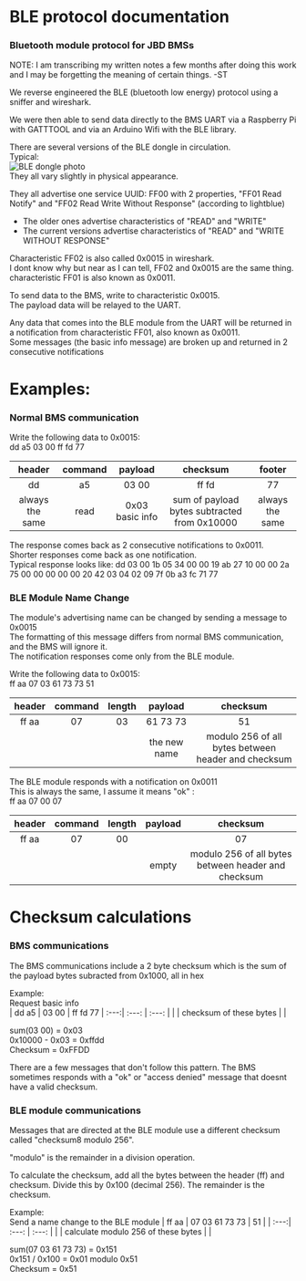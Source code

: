 # BLE protocol documentation
### Bluetooth module protocol for JBD BMSs

NOTE: I am transcribing my written notes a few months after doing this work and I may be forgetting the meaning of certain things. -ST

We reverse engineered the BLE (bluetooth low energy) protocol using a sniffer and wireshark.

We were then able to send data directly to the BMS UART via a Raspberry Pi with GATTTOOL and via an Arduino Wifi with the BLE library.

There are several versions of the BLE dongle in circulation.   
Typical:   
![BLE dongle photo](https://overkillsolar.com/wp-content/uploads/2021/12/Bluetoothmod-200x200.png)   
They all vary slightly in physical appearance.   

They all advertise one service UUID: FF00 with 2 properties, "FF01 Read Notify" and "FF02 Read Write Without Response" (according to lightblue)   
* The older ones advertise characteristics of "READ" and "WRITE"  
* The current versions advertise characteristics of "READ" and "WRITE WITHOUT RESPONSE"   


Characteristic FF02 is also called 0x0015 in wireshark.   
I dont know why but near as I can tell, FF02 and 0x0015 are the same thing.    
characteristic FF01 is also known as 0x0011.

To send data to the BMS, write to characteristic 0x0015.   
The payload data will be relayed to the UART.

Any data that comes into the BLE module from the UART will be returned in a notification from characteristic FF01, also known as 0x0011.    
Some messages (the basic info message) are broken up and returned in 2 consecutive notifications

# Examples:

### Normal BMS communication

Write the following data to 0x0015:   
dd a5 03 00 ff fd 77   


header | command | payload | checksum | footer
| :---: | :---: | :---: |:---:| :---: |
| dd | a5 | 03 00 | ff fd | 77 |
| always the same   |read|0x03 basic info| sum of payload bytes subtracted from 0x10000 | always the same |


The response comes back as 2 consecutive notifications to 0x0011.   
Shorter responses come back as one notification.    
Typical response looks like: dd 03 00 1b 05 34 00 00 19 ab 27 10 00 00 2a 75 00 00 00 00 00 20 42 03 04 02 09 7f 0b a3 fc 71 77

### BLE Module Name Change

The module's advertising name can be changed by sending a message to 0x0015    
The formatting of this message differs from normal BMS communication, and the BMS will ignore it.   
The notification responses come only from the BLE module.

Write the following data to 0x0015:    
ff aa 07 03 61 73 73 51    

header | command | length | payload | checksum 
| :---:| :---: | :---: | :---: |:---:|
| ff aa | 07 | 03 | 61 73 73 | 51 |
|    |    |    | the new name | modulo 256 of all bytes between header and checksum |

The BLE module responds with a notification on 0x0011     
This is always the same, I assume it means "ok" :     
ff aa 07 00 07

header | command | length | payload | checksum 
| :---:| :---: | :---: | :---: |:---:|
| ff aa | 07 | 00 |  | 07 |
|    |    |    | empty | modulo 256 of all bytes between header and checksum |

# Checksum calculations

### BMS communications

The BMS communications include a 2 byte checksum which is the sum of the payload bytes subracted from 0x1000, all in hex

Example:   
Request basic info    
| dd a5 | 03 00 | ff fd 77
| :---:| :---: | :---: |
|  | checksum of these bytes |  |

sum(03 00) = 0x03    
0x10000 - 0x03 = 0xffdd    
Checksum = 0xFFDD     

There are a few messages that don't follow this pattern. The BMS sometimes responds with a "ok" or "access denied" message that doesnt have a valid checksum.

### BLE module communications

Messages that are directed at the BLE module use a different checksum called "checksum8 modulo 256".

"modulo" is the remainder in a division operation.

To calculate the checksum, add all the bytes between the header (ff) and checksum. Divide this by 0x100 (decimal 256).
The remainder is the checksum.

Example:   
Send a name change to the BLE module
| ff aa | 07 03 61 73 73 | 51 |
| :---:| :---: | :---: |
|  | calculate modulo 256 of these bytes |  |

sum(07 03 61 73 73) = 0x151    
0x151 / 0x100 = 0x01 modulo 0x51    
Checksum = 0x51
